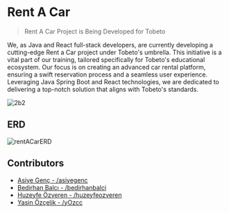 # Rent A Car

> Rent A Car Project is Being Developed for Tobeto

We, as Java and React full-stack developers, are currently developing a cutting-edge Rent a Car project under Tobeto's umbrella. This initiative is a vital part of our training, tailored specifically for Tobeto's educational ecosystem. Our focus is on creating an advanced car rental platform, ensuring a swift reservation process and a seamless user experience. Leveraging Java Spring Boot and React technologies, we are dedicated to delivering a top-notch solution that aligns with Tobeto's standards.

![2b2](https://github.com/bedirhanbalci/RentACar/assets/61194064/f29e9eb2-9f54-48fd-8162-e4c97de061fd)

## ERD

![rentACarERD](https://github.com/bedirhanbalci/RentACar/assets/61194064/e8ce17ac-2780-4e1e-b8d7-1c17d4ae4954)

## Contributors

- [Asiye Genç - /asiyegenc](https://github.com/asiyegenc)
- [Bedirhan Balcı - /bedirhanbalci](https://github.com/bedirhanbalci)
- [Huzeyfe Özveren - /huzeyfeozveren](https://github.com/huzeyfeozveren)
- [Yasin Özçelik - /yOzcc](https://github.com/yOzcc)



